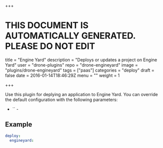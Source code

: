 +++

# THIS DOCUMENT IS AUTOMATICALLY GENERATED. PLEASE DO NOT EDIT

title = "Engine Yard"
description = "Deploys or updates a project on Engine Yard"
user = "drone-plugins"
repo = "drone-engineyard"
image = "plugins/drone-engineyard"
tags = ["paas"]
categories = "deploy"
draft = false
date = 2016-01-14T18:46:29Z
menu = ""
weight = 1

+++

Use this plugin for deplying an application to Engine Yard. You can override the
default configuration with the following parameters:

* `` -

## Example

```yaml
deploy:
  engineyard:
```

